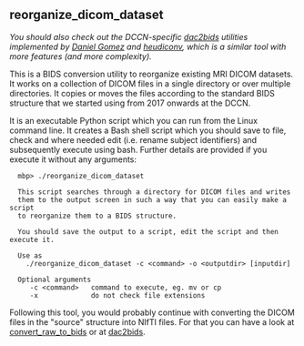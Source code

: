 ## reorganize_dicom_dataset

*You should also check out the DCCN-specific [dac2bids](https://github.com/dangom/dac2bids) utilities implemented by [Daniel Gomez](https://github.com/dangom) and [heudiconv](https://github.com/nipy/heudiconv), which is a similar tool with more features (and more complexity).*

This is a BIDS conversion utility to reorganize existing MRI DICOM datasets. It works on a collection of DICOM files in a single directory or over multiple directories. It copies or moves the files according to the standard BIDS structure that we started using from 2017 onwards at the DCCN.

It is an executable Python script which you can run from the Linux command line. It creates a Bash shell script which you should save to file, check and where needed edit (i.e. rename subject identifiers) and subsequently execute using bash. Further details are provided if you execute it without any arguments:

```
  mbp> ./reorganize_dicom_dataset

  This script searches through a directory for DICOM files and writes
  them to the output screen in such a way that you can easily make a script
  to reorganize them to a BIDS structure.

  You should save the output to a script, edit the script and then execute it.

  Use as
    ./reorganize_dicom_dataset -c <command> -o <outputdir> [inputdir]

  Optional arguments
     -c <command>   command to execute, eg. mv or cp
     -x             do not check file extensions
```

Following this tool, you would probably continue with converting the DICOM files in the "source" structure into NIfTI files. For that you can have a look at [convert_raw_to_bids](convert_raw_to_bids.md) or at [dac2bids](https://github.com/dangom/dac2bids).

